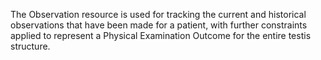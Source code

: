 The Observation resource is used for tracking the current and historical observations that have been made for a patient, with further constraints applied to represent a Physical Examination Outcome for the entire testis structure.
